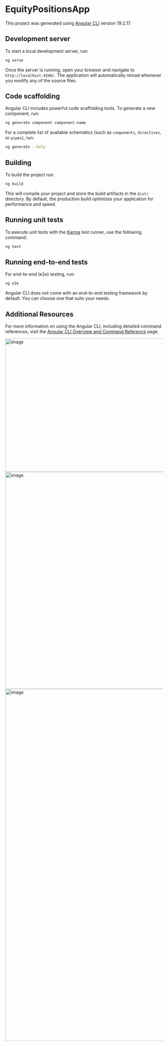 # EquityPositionsApp

This project was generated using [Angular CLI](https://github.com/angular/angular-cli) version 19.2.17.

## Development server

To start a local development server, run:

```bash
ng serve
```

Once the server is running, open your browser and navigate to `http://localhost:4200/`. The application will automatically reload whenever you modify any of the source files.

## Code scaffolding

Angular CLI includes powerful code scaffolding tools. To generate a new component, run:

```bash
ng generate component component-name
```

For a complete list of available schematics (such as `components`, `directives`, or `pipes`), run:

```bash
ng generate --help
```

## Building

To build the project run:

```bash
ng build
```

This will compile your project and store the build artifacts in the `dist/` directory. By default, the production build optimizes your application for performance and speed.

## Running unit tests

To execute unit tests with the [Karma](https://karma-runner.github.io) test runner, use the following command:

```bash
ng test
```

## Running end-to-end tests

For end-to-end (e2e) testing, run:

```bash
ng e2e
```

Angular CLI does not come with an end-to-end testing framework by default. You can choose one that suits your needs.

## Additional Resources

For more information on using the Angular CLI, including detailed command references, visit the [Angular CLI Overview and Command Reference](https://angular.dev/tools/cli) page.


<img width="1216" height="425" alt="image" src="https://github.com/user-attachments/assets/e5415c97-47f5-4cf6-9ac6-4c8a176bb6c1" />

<img width="590" height="692" alt="image" src="https://github.com/user-attachments/assets/04da71db-5414-49d5-92a0-463e98980961" />

<img width="887" height="1121" alt="image" src="https://github.com/user-attachments/assets/c5d5f82e-aefa-49ef-b91b-a17c1c248891" />



